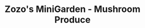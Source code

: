 ---
title: "Zozo's MiniGarden - Mushroom Produce"
url: /lincoln/zozos-minigarden-mushroom-produce/
shop: Bioladen
---